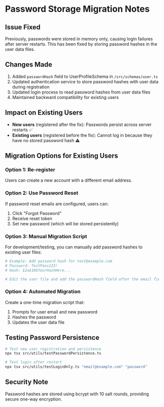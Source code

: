 # Password Storage Migration Notes

## Issue Fixed
Previously, passwords were stored in memory only, causing login failures after server restarts. This has been fixed by storing password hashes in the user data files.

## Changes Made
1. Added `passwordHash` field to UserProfileSchema in `/src/schemas/user.ts`
2. Updated authentication service to store password hashes with user data during registration
3. Updated login process to read password hashes from user data files
4. Maintained backward compatibility for existing users

## Impact on Existing Users
- **New users** (registered after the fix): Passwords persist across server restarts ✅
- **Existing users** (registered before the fix): Cannot log in because they have no stored password hash ⚠️

## Migration Options for Existing Users

### Option 1: Re-register
Users can create a new account with a different email address.

### Option 2: Use Password Reset
If password reset emails are configured, users can:
1. Click "Forgot Password"
2. Receive reset token
3. Set new password (which will be stored persistently)

### Option 3: Manual Migration Script
For development/testing, you can manually add password hashes to existing user files:

```bash
# Example: Add password hash for test@example.com
# Password: TestPass123!
# Hash: $2a$10$YourHashHere...

# Edit the user file and add the passwordHash field after the email field
```

### Option 4: Automated Migration
Create a one-time migration script that:
1. Prompts for user email and new password
2. Hashes the password
3. Updates the user data file

## Testing Password Persistence

```bash
# Test new user registration and persistence
npx tsx src/utils/testPasswordPersistence.ts

# Test login after restart
npx tsx src/utils/testLoginOnly.ts "email@example.com" "password"
```

## Security Note
Password hashes are stored using bcrypt with 10 salt rounds, providing secure one-way encryption.